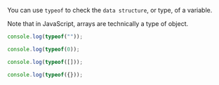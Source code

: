 You can use `typeof` to check the `data structure`, or type, of a variable.

Note that in JavaScript, arrays are technically a type of object.

```js
console.log(typeof(""));

console.log(typeof(0));

console.log(typeof([]));

console.log(typeof({}));
```